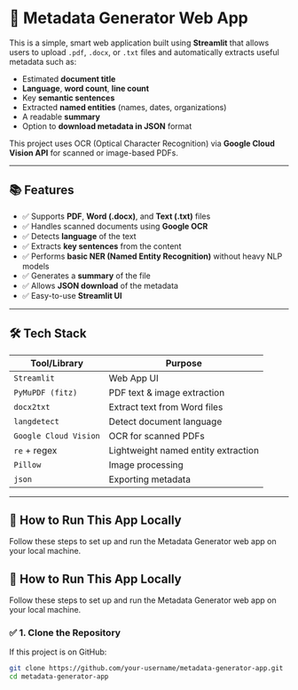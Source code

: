 # 🧾 Metadata Generator Web App

This is a simple, smart web application built using **Streamlit** that allows users to upload `.pdf`, `.docx`, or `.txt` files and automatically extracts useful metadata such as:

- Estimated **document title**
- **Language**, **word count**, **line count**
- Key **semantic sentences**
- Extracted **named entities** (names, dates, organizations)
- A readable **summary**
- Option to **download metadata in JSON** format

This project uses OCR (Optical Character Recognition) via **Google Cloud Vision API** for scanned or image-based PDFs.

---

## 📚 Features

- ✅ Supports **PDF**, **Word (.docx)**, and **Text (.txt)** files
- ✅ Handles scanned documents using **Google OCR**
- ✅ Detects **language** of the text
- ✅ Extracts **key sentences** from the content
- ✅ Performs **basic NER (Named Entity Recognition)** without heavy NLP models
- ✅ Generates a **summary** of the file
- ✅ Allows **JSON download** of the metadata
- ✅ Easy-to-use **Streamlit UI**

---

## 🛠️ Tech Stack

| Tool/Library            | Purpose                                 |
|-------------------------|-----------------------------------------|
| `Streamlit`             | Web App UI                              |
| `PyMuPDF (fitz)`        | PDF text & image extraction             |
| `docx2txt`              | Extract text from Word files            |
| `langdetect`            | Detect document language                |
| `Google Cloud Vision`   | OCR for scanned PDFs                    |
| `re` + regex            | Lightweight named entity extraction     |
| `Pillow`                | Image processing                        |
| `json`                  | Exporting metadata                     |

---

## 🚀 How to Run This App Locally
Follow these steps to set up and run the Metadata Generator web app on your local machine.

## 🚀 How to Run This App Locally

Follow these steps to set up and run the Metadata Generator web app on your local machine.

### ✅ 1. Clone the Repository

If this project is on GitHub:

```bash
git clone https://github.com/your-username/metadata-generator-app.git
cd metadata-generator-app


